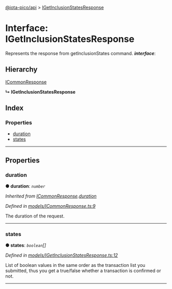 [@iota-pico/api](../README.md) > [IGetInclusionStatesResponse](../interfaces/igetinclusionstatesresponse.md)

# Interface: IGetInclusionStatesResponse

Represents the response from getInclusionStates command.
*__interface__*: 

## Hierarchy

 [ICommonResponse](icommonresponse.md)

**↳ IGetInclusionStatesResponse**

## Index

### Properties

* [duration](igetinclusionstatesresponse.md#duration)
* [states](igetinclusionstatesresponse.md#states)

---

## Properties

<a id="duration"></a>

###  duration

**● duration**: *`number`*

*Inherited from [ICommonResponse](icommonresponse.md).[duration](icommonresponse.md#duration)*

*Defined in [models/ICommonResponse.ts:9](https://github.com/iota-pico/api/blob/f238b42/src/models/ICommonResponse.ts#L9)*

The duration of the request.

___
<a id="states"></a>

###  states

**● states**: *`boolean`[]*

*Defined in [models/IGetInclusionStatesResponse.ts:12](https://github.com/iota-pico/api/blob/f238b42/src/models/IGetInclusionStatesResponse.ts#L12)*

List of boolean values in the same order as the transaction list you submitted, thus you get a true/false whether a transaction is confirmed or not.

___

